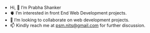 - Hi, 👋 I’m Prabha Shanker
- 🫀 I’m interested in front End Web Development projects.
- 🤝 I’m looking to collaborate on web development projects.
- 📫 Kindly reach me at psm.nits@gmail.com for further discussion.


<!---
PrabhaShankar-23/PrabhaShankar-23 is a ✨ special ✨ repository because its `README.md` (this file) appears on your GitHub profile.
You can click the Preview link to take a look at your changes.
--->
